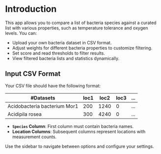# Introduction

This app allows you to compare a list of bacteria species against a curated list
with various properties, such as temperature tolerance and oxygen levels. You can:

- Upload your own bacteria dataset in CSV format.
- Adjust weights for different bacteria properties to customize filtering.
- Set score and read thresholds to filter results.
- View filtered bacteria lists and statistics dynamically.

## Input CSV Format

Your CSV file should have the following format:

| #Datasets                      | loc1 | loc2 | loc3 | ... |
|--------------------------------|------|------|------|-----|
| Acidobacteria bacterium Mor1   | 200  | 1240 | 0    | ... |
| Acidipila rosea                | 300  | 4240 | 0    | ... |

- **`Species` Column**: First column must contain bacteria names.
- **Location Columns**: Subsequent columns represent locations with measurement counts.

Use the sidebar to navigate between options and configure your settings.
